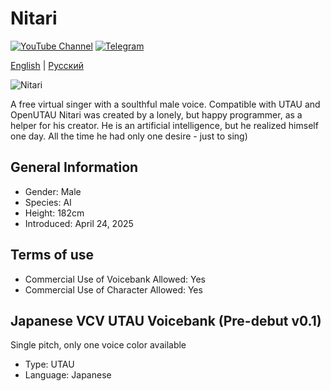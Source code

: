 # Nitari


[![YouTube Channel](https://img.shields.io/youtube/channel/subscribers/UCIFZ3O_xKq7lnOHSJJXYh7w)](https://youtube.com/@wolfguy00)
[![Telegram](https://img.shields.io/badge/-Telegram-090909?style=for-the-badge&logo=telegram&logoColor=27A0D9)](https://t.me/technicalconclusions)

[English](README.md) | [Русский](README.ru.md)

![Nitari](1.png)

A free virtual singer with a soulthful male voice. Compatible with UTAU and OpenUTAU
Nitari was created by a lonely, but happy programmer, as a helper for his creator. He is an artificial intelligence, but he realized himself one day. All the time he had only one desire - just to sing)

## General Information
- Gender: Male
- Species: AI
- Height: 182cm
- Introduced: April 24, 2025
  
## Terms of use
- Commercial Use of Voicebank Allowed: Yes
- Commercial Use of Character Allowed: Yes

## Japanese VCV UTAU Voicebank (Pre-debut v0.1) 
Single pitch, only one voice color available
- Type: UTAU
- Language: Japanese
